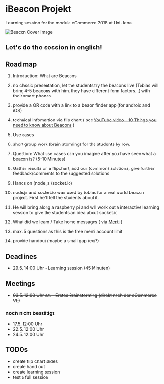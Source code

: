 ﻿# iBeacon Projekt
Learning session for the module eCommerce 2018 at Uni Jena

![Beacon Cover Image](https://1.bp.blogspot.com/-Hh-jLfDXFIc/VaSZggZrThI/AAAAAAAAA8g/oKxBD1bGM68/s1600/overall-graphic-070915.jpg)

## Let's do the session in english!

## Road map
1. Introduction: What are Beacons
  1. no classic presentation, let the students try the beacons live (Tobias will bring 4-5 beacons with him. they have different form factors...) with their smart phones
  2. provide a QR code with a link to a beaon finder app (for android and iOS)
  3. technical infomartion via flip chart ( see [YouTube video - 10 Things you need to know about Beacons](https://www.youtube.com/watch?v=L44m7otNI7o) )

2. Use cases
  1. short group work (brain storming) for the students by row. 
  2. Question: What use cases can you imagine after you have seen what a beacon is? (5-10 Minutes)
  3. Gather results on a flipchart, add our (common) solutions, give further feedback/comments to the suggested solutions

3. Hands on (node.js /socket.io)
  1. node.js and socket.io was used by tobias for a real world beacon project. First he'll tell the students about it.
  2. He will bring along a raspberry pi and will work out a interactive learning session to give the students an idea about socket.io

4. What did we learn / Take home messages ( via [Menti](https://www.menti.com/) )
  1. max. 5 questions as this is the free menti account limit

5. provide handout (maybe a small gap text?)

## Deadlines
* 29.5. 14:00 Uhr - Learning session (45 Minuten)

## Meetings
* ~~03.5. 12:00 Uhr s.t. - Erstes Brainstorming (direkt nach der eCommerce VL)~~

### noch nicht bestätigt
* 17.5. 12:00 Uhr
* 22.5. 12:00 Uhr
* 24.5. 12:00 Uhr

## TODOs
* create flip chart slides
* create hand out
* create learning session
* test a full session
